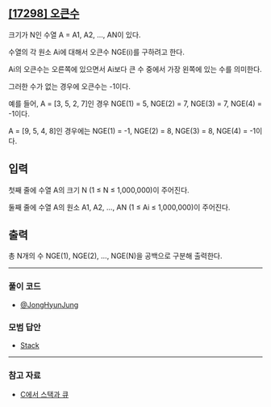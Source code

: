 ## [[17298] 오큰수](https://www.acmicpc.net/problem/17298)
크기가 N인 수열 A = A1, A2, ..., AN이 있다. 

수열의 각 원소 Ai에 대해서 오큰수 NGE(i)를 구하려고 한다. 

Ai의 오큰수는 오른쪽에 있으면서 Ai보다 큰 수 중에서 가장 왼쪽에 있는 수를 의미한다. 

그러한 수가 없는 경우에 오큰수는 -1이다.

예를 들어, A = [3, 5, 2, 7]인 경우 NGE(1) = 5, NGE(2) = 7, NGE(3) = 7, NGE(4) = -1이다. 

A = [9, 5, 4, 8]인 경우에는 NGE(1) = -1, NGE(2) = 8, NGE(3) = 8, NGE(4) = -1이다.

## 입력
첫째 줄에 수열 A의 크기 N (1 ≤ N ≤ 1,000,000)이 주어진다. 

둘째 줄에 수열 A의 원소 A1, A2, ..., AN (1 ≤ Ai ≤ 1,000,000)이 주어진다.

## 출력
총 N개의 수 NGE(1), NGE(2), ..., NGE(N)을 공백으로 구분해 출력한다.

***

### 풀이 코드

- [@JongHyunJung](https://github.com/almond0115/Algorithm-CodingTest/blob/main/BackJoon/17298/jjh.cpp)

### 모범 답안

- [Stack](https://github.com/almond0115/Algorithm-CodingTest/blob/main/BackJoon/17298/solution_1.cpp)

***

### 참고 자료

* [C에서 스택과 큐](https://almond0115.tistory.com/entry/C에서-스택과-큐)